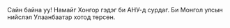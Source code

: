 Сайн байна уу! Намайг Хонгор гэдэг би АНУ-д сурдаг. Би Монгол улсын нийслэл Улаанбаатар хотод төрсөн. 
